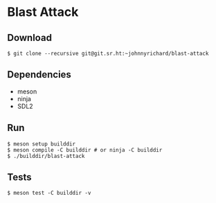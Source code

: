 Blast Attack
============

## Download

```shell
$ git clone --recursive git@git.sr.ht:~johnnyrichard/blast-attack
```

## Dependencies

- meson
- ninja
- SDL2

## Run

```shell
$ meson setup builddir
$ meson compile -C builddir # or ninja -C builddir
$ ./builddir/blast-attack
```

## Tests

```shell
$ meson test -C builddir -v
```
